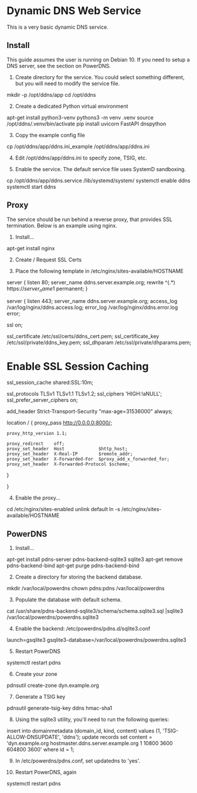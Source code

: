 # Dynamic DNS Web Service

This is a very basic dynamic DNS service.

## Install

This guide assumes the user is running on Debian 10. If you need to setup a DNS server, see the section on PowerDNS.


1. Create directory for the service. You could select something different, but you will need to modify the service file.

mkdir -p /opt/ddns/app
cd /opt/ddns

2. Create a dedicated Python virtual environment

apt-get install python3-venv
pythons3 -m venv .venv
source /opt/ddns/.venv/bin/activate
pip install uvicorn FastAPI dnspython

3. Copy the example config file

cp /opt/ddns/app/ddns.ini_example /opt/ddns/app/ddns.ini

4. Edit /opt/ddns/app/ddns.ini to specify zone, TSIG, etc.

5. Enable the service. The default service file uses SystemD sandboxing.

cp /opt/ddns/app/ddns.service /lib/systemd/system/
systemctl enable ddns
systemctl start ddns

## Proxy

The service should be run behind a reverse proxy, that provides SSL termination. Below is an example using nginx.

1. Install...

apt-get install nginx

2. Create / Request SSL Certs

3. Place the following template in /etc/nginx/sites-available/HOSTNAME

server {
  listen                80;
  server_name           ddns.server.example.org;
  rewrite     ^(.*)     https://$server_name$1 permanent;
}

server {
  listen                443;
  server_name           ddns.server.example.org;
  access_log            /var/log/nginx/ddns.access.log;
  error_log             /var/log/nginx/ddns.error.log error;

  ssl on;

  ssl_certificate       /etc/ssl/certs/ddns_cert.pem;
  ssl_certificate_key   /etc/ssl/private/ddns_key.pem;
  ssl_dhparam           /etc/ssl/private/dhparams.pem;

  # Enable SSL Session Caching
  ssl_session_cache shared:SSL:10m;

  ssl_protocols TLSv1 TLSv1.1 TLSv1.2;
  ssl_ciphers 'HIGH:!aNULL';
  ssl_prefer_server_ciphers on;

  add_header Strict-Transport-Security "max-age=31536000" always;

  location / {
    proxy_pass        http://0.0.0.0:8000/;

    proxy_http_version 1.1;

    proxy_redirect    off;
    proxy_set_header  Host             $http_host;
    proxy_set_header  X-Real-IP        $remote_addr;
    proxy_set_header  X-Forwarded-For  $proxy_add_x_forwarded_for;
    proxy_set_header  X-Forwarded-Protocol $scheme;
  }

}

4. Enable the proxy...

cd /etc/nginx/sites-enabled
unlink default
ln -s /etc/nginx/sites-available/HOSTNAME

## PowerDNS

1. Install...

apt-get install pdns-server pdns-backend-sqlite3 sqlite3
apt-get remove pdns-backend-bind
apt-get purge pdns-backend-bind

2. Create a directory for storing the backend database.

mkdir /var/local/powerdns
chown pdns:pdns /var/local/powerdns

3. Populate the database with default schema.

cat /usr/share/pdns-backend-sqlite3/schema/schema.sqlite3.sql |sqlite3 /var/local/powerdns/powerdns.sqlite3

4. Enable the backend: /etc/powerdns/pdns.d/sqlite3.conf 

launch=gsqlite3
gsqlite3-database=/var/local/powerdns/powerdns.sqlite3

5. Restart PowerDNS

systemctl restart pdns

6. Create your zone

pdnsutil create-zone dyn.example.org

7. Generate a TSIG key

pdnsutil generate-tsig-key ddns hmac-sha1

8. Using the sqlite3 utility, you'll need to run the following queries:

insert into domainmetadata (domain_id, kind, content) values (1, 'TSIG-ALLOW-DNSUPDATE', 'ddns');
update records set content = 'dyn.example.org hostmaster.ddns.server.example.org 1 10800 3600 604800 3600' where id = 1;

9. In /etc/powerdns/pdns.conf, set updatedns to 'yes'.

10. Restart PowerDNS, again

systemctl restart pdns

